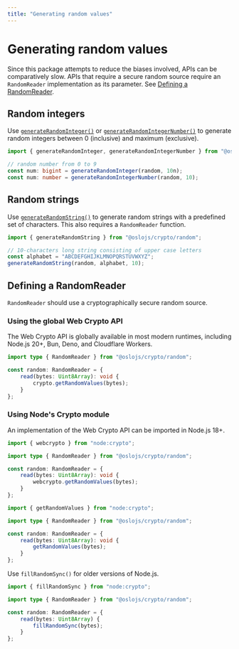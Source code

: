 ```yaml
---
title: "Generating random values"
---
```


# Generating random values

Since this package attempts to reduce the biases involved, APIs can be comparatively slow. APIs that require a secure random source require an `RandomReader` implementation as its parameter. See [Defining a RandomReader](#defining-a-randomreader).

## Random integers

Use [`generateRandomInteger()`](/reference/random/generateRandomInteger) or [`generateRandomIntegerNumber()`](/reference/random/generateRandomIntegerNumber) to generate random integers between 0 (inclusive) and maximum (exclusive).

```ts
import { generateRandomInteger, generateRandomIntegerNumber } from "@oslojs/crypto/random";

// random number from 0 to 9
const num: bigint = generateRandomInteger(random, 10n);
const num: number = generateRandomIntegerNumber(random, 10);
```

## Random strings

Use [`generateRandomString()`](/reference/random/generateRandomString) to generate random strings with a predefined set of characters. This also requires a `RandomReader` function.

```ts
import { generateRandomString } from "@oslojs/crypto/random";

// 10-characters long string consisting of upper case letters
const alphabet = "ABCDEFGHIJKLMNOPQRSTUVWXYZ";
generateRandomString(random, alphabet, 10);
```

## Defining a RandomReader

`RandomReader` should use a cryptographically secure random source.

### Using the global Web Crypto API

The Web Crypto API is globally available in most modern runtimes, including Node.js 20+, Bun, Deno, and Cloudflare Workers.

```ts
import type { RandomReader } from "@oslojs/crypto/random";

const random: RandomReader = {
	read(bytes: Uint8Array): void {
		crypto.getRandomValues(bytes);
	}
};
```

### Using Node's Crypto module

An implementation of the Web Crypto API can be imported in Node.js 18+.

```ts
import { webcrypto } from "node:crypto";

import type { RandomReader } from "@oslojs/crypto/random";

const random: RandomReader = {
	read(bytes: Uint8Array): void {
		webcrypto.getRandomValues(bytes);
	}
};
```

```ts
import { getRandomValues } from "node:crypto";

import type { RandomReader } from "@oslojs/crypto/random";

const random: RandomReader = {
	read(bytes: Uint8Array): void {
		getRandomValues(bytes);
	}
};
```

Use `fillRandomSync()` for older versions of Node.js.

```ts
import { fillRandomSync } from "node:crypto";

import type { RandomReader } from "@oslojs/crypto/random";

const random: RandomReader = {
	read(bytes: Uint8Array) {
		fillRandomSync(bytes);
	}
};
```
